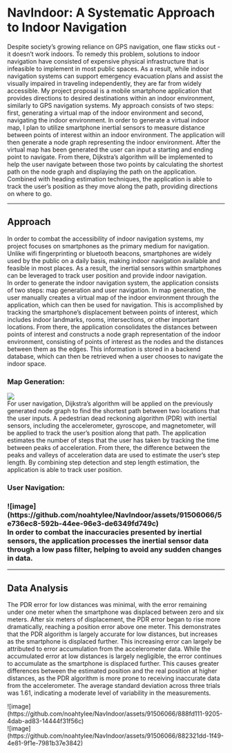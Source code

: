 
<h1>NavIndoor: A Systematic Approach to Indoor Navigation</h1>
<p>Despite society’s growing reliance on GPS navigation, one flaw sticks out - it doesn’t work indoors. To remedy this problem, solutions to indoor navigation have consisted of expensive physical infrastructure that is infeasible to implement in most public spaces. As a result, while indoor navigation systems can support emergency evacuation plans and assist the visually impaired in traveling independently, they are far from widely accessible. My project proposal is a mobile smartphone application that provides directions to desired destinations within an indoor environment, similarly to GPS navigation systems. My approach consists of two steps: first, generating a virtual map of the indoor environment and second, navigating the indoor environment. In order to generate a virtual indoor map, I plan to utilize smartphone inertial sensors to measure distance between points of interest within an indoor environment. The application will then generate a node graph representing the indoor environment. After the virtual map has been generated the user can input a starting and ending point to navigate. From there, Dijkstra’s algorithm will be implemented to help the user navigate between those two points by calculating the shortest path on the node graph and displaying the path on the application. Combined with heading estimation techniques, the application is able to track the user’s position as they move along the path, providing directions on where to go.</p>
<hr>
<h2>Approach</h2>
<p>In order to combat the accessibility of indoor navigation systems, my project focuses on smartphones as the primary medium for navigation. Unlike wifi fingerprinting or bluetooth beacons, smartphones are widely used by the public on a daily basis, making indoor navigation available and feasible in most places. As a result, the inertial sensors within smartphones can be leveraged to track user position and provide indoor navigation.
<br>
In order to generate the indoor navigation system, the application consists of two steps: map generation and user navigation. In map generation, the user manually creates a virtual map of the indoor environment through the application, which can then be used for navigation. This is accomplished by tracking the smartphone’s displacement between points of interest, which includes indoor landmarks, rooms, intersections, or other important locations. From there, the application consolidates the distances between points of interest and constructs a node graph representation of the indoor environment, consisting of points of interest as the nodes and the distances between them as the edges. This information is stored in a backend database, which can then be retrieved when a user chooses to navigate the indoor space.
<br>
<h3>Map Generation:</h3>
<img src="https://github.com/noahtylee/NavIndoor/assets/91506066/0ac73fa6-7f50-44ee-be22-d147ebd68ef3" />
<br>
For user navigation, Dijkstra’s algorithm will be applied on the previously generated node graph to find the shortest path between two locations that the user inputs. A pedestrian dead reckoning algorithm (PDR) with inertial sensors, including the accelerometer, gyroscope, and magnetometer, will be applied to track the user’s position along that path. The application estimates the number of steps that the user has taken by tracking the time between peaks of acceleration. From there, the difference between the peaks and valleys of acceleration data are used to estimate the user’s step length. By combining step detection and step length estimation, the application is able to track user position.
<br>
<h3>User Navigation:<h3>
![image](https://github.com/noahtylee/NavIndoor/assets/91506066/5e736ec8-592b-44ee-96e3-de6349fd749c)
<br>
In order to combat the inaccuracies presented by inertial sensors, the application  processes the inertial sensor data through a low pass filter, helping to avoid any sudden changes in data.
</p>
<hr>
<h2>Data Analysis</h2>
<p>The PDR error for low distances was minimal, with the error remaining under one meter when the smartphone was displaced between zero and six meters. After six meters of displacement, the PDR error began to rise more dramatically, reaching a position error above one meter. This demonstrates that the PDR algorithm is largely accurate for low distances, but increases as the smartphone is displaced further. This increasing error can largely be attributed to error accumulation from the accelerometer data. While the accumulated error at low distances is largely negligible, the error continues to accumulate as the smartphone is displaced further. This causes greater differences between the estimated position and the real position at higher distances, as the PDR algorithm is more prone to receiving inaccurate data from the accelerometer. The average standard deviation across three trials was 1.61, indicating a moderate level of variability in the measurements.</p>
![image](https://github.com/noahtylee/NavIndoor/assets/91506066/888fd111-9205-4dab-ad83-14444f31f56c)
<br>
![image](https://github.com/noahtylee/NavIndoor/assets/91506066/882321dd-1f49-4e81-9f1e-7981b37e3842)
